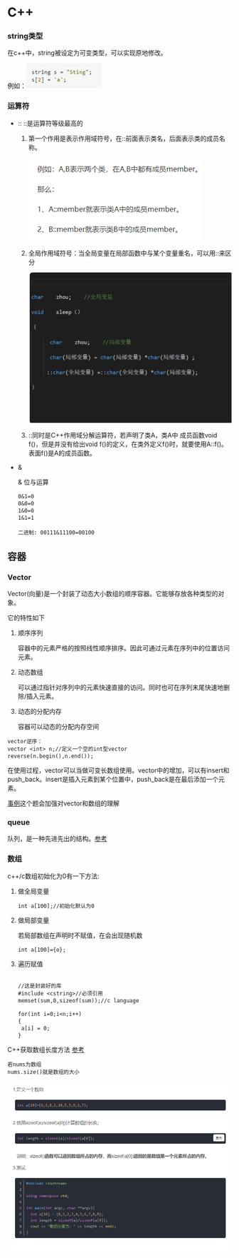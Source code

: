 # **C++**

### string类型

在c++中，string被设定为可变类型，可以实现原地修改。

例如：![1621756453646](C++笔记.assets\1621756453646.png)



### 运算符

+ ::
  ::是运算符等级最高的

  1. 第一个作用是表示作用域符号，在::前面表示类名，后面表示类的成员名称。

     ![1621762679696](C++笔记.assets\1621762679696.png)

  2. 全局作用域符号：当全局变量在局部函数中与某个变量重名，可以用::来区分

     ![image-20210523220306156](C++笔记.assets\image-20210523220306156.png)

  3. ::同时是C++作用域分解运算符，若声明了类A，类A中 成员函数void f()，但是并没有给出void f()的定义，在类外定义f()时，就要使用A::f()。表面f()是A的成员函数。

+ &

  &  位与运算

  ```
  0&1=0
  0&0=0
  1&0=0
  1&1=1
  
  二进制: 00111&11100=00100
  ```

  

## 容器

### Vector

Vector(向量)是一个封装了动态大小数组的顺序容器。它能够存放各种类型的对象。

它的特性如下

1. 顺序序列

   容器中的元素严格的按照线性顺序排序。因此可通过元素在序列中的位置访问元素。

2. 动态数组

   可以通过指针对序列中的元素快速直接的访问。同时也可在序列末尾快速地删除/插入元素。

3. 动态的分配内存

   容器可以动态的分配内存空间





```
vector逆序：
vector <int> n;//定义一个空的int型vector
reverse(n.begin(),n.end());
```



在使用过程，vector可以当做可变长数组使用。vector中的增加，可以有insert和push_back。insert是插入元素到某个位置中，push_back是在最后添加一个元素。

[事例](https://leetcode-cn.com/problems/shun-shi-zhen-da-yin-ju-zhen-lcof/submissions/)这个题会加强对vector和数组的理解



### queue

队列，是一种先进先出的结构。[参考](https://zh.cppreference.com/w/cpp/container/queue)



### 数组

c++/c数组初始化为0有一下方法:

1. 做全局变量

   ```
   int a[100];//初始化默认为0
   ```

2. 做局部变量

   若局部数组在声明时不赋值，在会出现随机数

   ```
   int a[100]={o};
   ```

3. 遍历赋值

   ```
   
   //这是封装好的库
   #include <cstring>//必须引用
   memset(sum,0,sizeof(sum));//c language
   ```

   

   ```
   for(int i=0;i<n;i++)
   {
   	a[i] = 0;
   }
   ```



C++获取数组长度方法 [参考](https://www.runoob.com/note/29489)

```
若nums为数组
nums.size()就是数组的大小
```



![image-20210610150704973](C++笔记.assets/image-20210610150704973.png)

